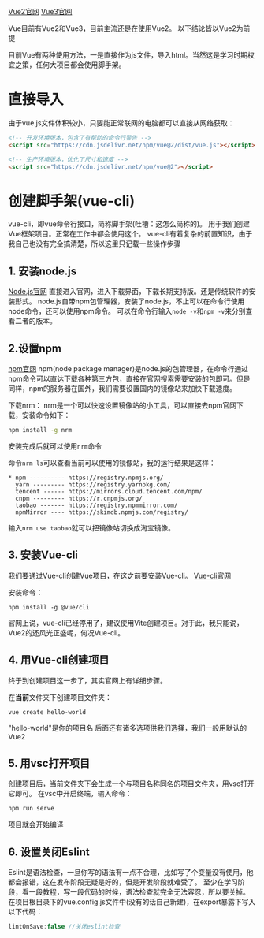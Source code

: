 [Vue2官网](https://v2.cn.vuejs.org)
[Vue3官网](https://cn.vuejs.org)

Vue目前有Vue2和Vue3，目前主流还是在使用Vue2。
以下结论皆以Vue2为前提

目前Vue有两种使用方法，一是直接作为js文件，导入html。当然这是学习时期权宜之策，任何大项目都会使用脚手架。

# 直接导入
由于vue.js文件体积较小，只要能正常联网的电脑都可以直接从网络获取：
```html
<!-- 开发环境版本，包含了有帮助的命令行警告 -->
<script src="https://cdn.jsdelivr.net/npm/vue@2/dist/vue.js"></script>
```

```html
<!-- 生产环境版本，优化了尺寸和速度 -->
<script src="https://cdn.jsdelivr.net/npm/vue@2"></script>
```

# 创建脚手架(vue-cli)
vue-cli，即vue命令行接口，简称脚手架(吐槽：这怎么简称的)。
用于我们创建Vue框架项目。正常在工作中都会使用这个。
vue-cli有着复杂的前置知识，由于我自己也没有完全搞清楚，所以这里只记载一些操作步骤

## 1. 安装node.js
[Node.js官网](https://nodejs.cn)
直接进入官网，进入下载界面，下载长期支持版。还是传统软件的安装形式。
node.js自带npm包管理器，安装了node.js，不止可以在命令行使用node命令，还可以使用npm命令。
可以在命令行输入`node -v`和`npm -v`来分别查看二者的版本。

## 2.设置npm
[npm官网](https://www.npmjs.com/)
npm(node package manager)是node.js的包管理器，在命令行通过npm命令可以直达下载各种第三方包，直接在官网搜索需要安装的包即可。但是同样，npm的服务器在国外，我们需要设置国内的镜像站来加快下载速度。

下载nrm：
nrm是一个可以快速设置镜像站的小工具，可以直接去npm官网下载，安装命令如下：
```cmd
npm install -g nrm
```

安装完成后就可以使用`nrm`命令

命令`nrm ls`可以查看当前可以使用的镜像站，我的运行结果是这样：
```
* npm ---------- https://registry.npmjs.org/
  yarn --------- https://registry.yarnpkg.com/
  tencent ------ https://mirrors.cloud.tencent.com/npm/
  cnpm --------- https://r.cnpmjs.org/
  taobao ------- https://registry.npmmirror.com/
  npmMirror ---- https://skimdb.npmjs.com/registry/
```

输入`nrm use taobao`就可以把镜像站切换成淘宝镜像。

## 3. 安装Vue-cli
我们要通过Vue-cli创建Vue项目，在这之前要安装Vue-cli。
[Vue-cli官网](https://cli.vuejs.org/)

安装命令：
```
npm install -g @vue/cli
```

官网上说，vue-cli已经停用了，建议使用Vite创建项目。对于此，我只能说，Vue2的还风光正盛呢，何况Vue-cli。

## 4. 用Vue-cli创建项目
终于到创建项目这一步了，其实官网上有详细步骤。

在**当前**文件夹下创建项目文件夹：
```
vue create hello-world
```
"hello-world"是你的项目名
后面还有诸多选项供我们选择，我们一般用默认的Vue2

## 5. 用vsc打开项目
创建项目后，当前文件夹下会生成一个与项目名称同名的项目文件夹，用vsc打开它即可。
在vsc中开启终端，输入命令：
```cmd
npm run serve
```
项目就会开始编译

## 6. 设置关闭Eslint
Eslint是语法检查，一旦你写的语法有一点不合理，比如写了个变量没有使用，他都会报错，这在发布阶段无疑是好的，但是开发阶段就难受了。
至少在学习阶段，看一段教程，写一段代码的时候，语法检查就完全无法容忍，所以要关掉。
在项目根目录下的vue.config.js文件中(没有的话自己新建)，在export暴露下写入以下代码：
```js
lintOnSave:false //关闭eslint检查
```